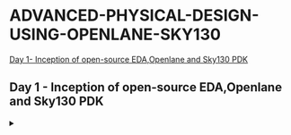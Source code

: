 # ADVANCED-PHYSICAL-DESIGN-USING-OPENLANE-SKY130
[Day 1- Inception of open-source EDA,Openlane and Sky130 PDK](#day-1---inception-of-open-source-edaopenlane-and-sky130-pdk)

## Day 1 - Inception of open-source EDA,Openlane and Sky130 PDK
<details>
<summary></summary>
  
</details>
